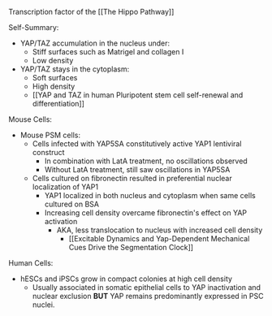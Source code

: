 Transcription factor of the [[The Hippo Pathway]]

Self-Summary:
- YAP/TAZ accumulation in the nucleus under: 
	- Stiff surfaces such as Matrigel and collagen I
	- Low density
- YAP/TAZ stays in the cytoplasm:
	- Soft surfaces
	- High density
	- [[YAP and TAZ in human Pluripotent stem cell self-renewal and differentiation]]

Mouse Cells:
- Mouse PSM cells:
	- Cells infected with YAP5SA constitutively active YAP1 lentiviral construct
		- In combination with LatA treatment, no oscillations observed
		- Without LatA treatment, still saw oscillations in YAP5SA
	- Cells cultured on fibronectin resulted in preferential nuclear localization of YAP1
		- YAP1 localized in both nucleus and cytoplasm when same cells cultured on BSA
		- Increasing cell density overcame fibronectin's effect on YAP activation 
			- AKA, less translocation to nucleus with increased cell density
				- [[Excitable Dynamics and Yap-Dependent Mechanical Cues Drive the Segmentation Clock]]

Human Cells:
- hESCs and iPSCs grow in compact colonies at high cell density
	- Usually associated in somatic epithelial cells to YAP inactivation and nuclear exclusion **BUT** YAP remains predominantly expressed in PSC nuclei.

